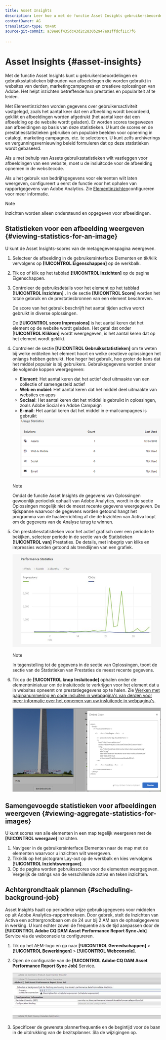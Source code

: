 ```yaml
---
title: Asset Insights
description: Leer hoe u met de functie Asset Insights gebruikersbeoordelingen en gebruiksstatistieken kunt bijhouden van afbeeldingen die worden gebruikt in websites van derden, marketingcampagnes en creatieve oplossingen van Adobe.
contentOwner: AG
translation-type: tm+mt
source-git-commit: a39ee0f435dc43d2c2830b2947e91ffdcf11c7f6

---
```



# Asset Insights {#asset-insights}

Met de functie Asset Insights kunt u gebruikersbeoordelingen en gebruiksstatistieken bijhouden van afbeeldingen die worden gebruikt in websites van derden, marketingcampagnes en creatieve oplossingen van Adobe. Het helpt inzichten betreffende hun prestaties en populariteit af te leiden.

Met Elementinzichten worden gegevens over gebruikersactiviteit vastgelegd, zoals het aantal keer dat een afbeelding wordt beoordeeld, geklikt en afbeeldingen worden afgedrukt (het aantal keer dat een afbeelding op de website wordt geladen). Er worden scores toegewezen aan afbeeldingen op basis van deze statistieken. U kunt de scores en de prestatiesstatistieken gebruiken om populaire beelden voor opneming in catalogi, marketing campagnes, etc. te selecteren. U kunt zelfs archiverings en vergunningsvernieuwing beleid formuleren dat op deze statistieken wordt gebaseerd.

Als u met behulp van Assets gebruiksstatistieken wilt vastleggen voor afbeeldingen van een website, moet u de insluitcode voor de afbeelding opnemen in de websitecode.

Als u het gebruik van bedrijfsgegevens voor elementen wilt laten weergeven, configureert u eerst de functie voor het ophalen van rapportgegevens van Adobe Analytics. Zie [Elementinzichten](/help/assets/touch-ui-configuring-asset-insights.md)configureren voor meer informatie.

>[!NOTE]
>
>Inzichten worden alleen ondersteund en opgegeven voor afbeeldingen.

## Statistieken voor een afbeelding weergeven {#viewing-statistics-for-an-image}

U kunt de Asset Insights-scores van de metagegevenspagina weergeven.

1. Selecteer de afbeelding in de gebruikersinterface Elementen en tik/klik vervolgens op **[!UICONTROL Eigenschappen]** op de werkbalk.
1. Tik op of klik op het tabblad **[!UICONTROL Inzichten]** op de pagina Eigenschappen.
1. Controleer de gebruiksdetails voor het element op het tabblad **[!UICONTROL Inzichten]** . In de sectie **[!UICONTROL Score]** worden het totale gebruik en de prestatiesbronnen van een element beschreven.

   De score van het gebruik beschrijft het aantal tijden activa wordt gebruikt in diverse oplossingen.

   De **[!UICONTROL score Impressions]** is het aantal keren dat het element op de website wordt geladen. Het getal dat onder **[!UICONTROL Klikken]** wordt weergegeven, is het aantal keren dat op het element wordt geklikt.

1. Controleer de sectie **[!UICONTROL Gebruiksstatistieken]** om te weten bij welke entiteiten het element hoort en welke creatieve oplossingen het onlangs hebben gebruikt. Hoe hoger het gebruik, hoe groter de kans dat het middel populair is bij gebruikers. Gebruiksgegevens worden onder de volgende koppen weergegeven:

   * **Element**: Het aantal keren dat het actief deel uitmaakte van een collectie of samengesteld actief
   * **Web en mobiel**: Het aantal keren dat het middel deel uitmaakte van websites en apps
   * **Sociaal**: Het aantal keren dat het middel is gebruikt in oplossingen, zoals Adobe Social en Adobe Campaign
   * **E-mail**: Het aantal keren dat het middel in e-mailcampagnes is gebruikt
   ![usage_statistics](assets/usage_statistics.png)

   >[!NOTE]
   >
   >Omdat de functie Asset Insights de gegevens van Oplossingen gewoonlijk periodiek ophaalt van Adobe Analytics, wordt in de sectie Oplossingen mogelijk niet de meest recente gegevens weergegeven. De tijdspanne waarvoor de gegevens worden getoond hangt het programma van de haalverrichting af die de Inzichten van Activa loopt om de gegevens van de Analyse terug te winnen.

1. Om prestatiesstatistieken voor het actief grafisch over een periode te bekijken, selecteer periode in de sectie van de Statistieken **[!UICONTROL van]** Prestaties. De details, met inbegrip van kliks en impressies worden getoond als trendlijnen van een grafiek.

   ![chlimage_1-3](assets/chlimage_1-3.jpeg)

   >[!NOTE]
   >
   >In tegenstelling tot de gegevens in de sectie van Oplossingen, toont de sectie van de Statistieken van Prestaties de meest recente gegevens.

1. Tik op de **[!UICONTROL knop Insluitcode]** ophalen onder de elementminiatuur om de insluitcode te verkrijgen voor het element dat u in websites opneemt om prestatiegegevens op te halen. Zie [Werken met paginanummering en code insluiten in webpagina&#39;s van derden voor meer informatie over het opnemen van uw insluitcode in webpagina&#39;s](/help/assets/touch-ui-using-page-tracker.md).

   ![chlimage_1-98](assets/chlimage_1-303.png)

## Samengevoegde statistieken voor afbeeldingen weergeven {#viewing-aggregate-statistics-for-images}

U kunt scores van alle elementen in een map tegelijk weergeven met de **[!UICONTROL weergave]** Inzichten.

1. Navigeer in de gebruikersinterface Elementen naar de map met de elementen waarvoor u inzichten wilt weergeven.
1. Tik/klik op het pictogram Lay-out op de werkbalk en kies vervolgens **[!UICONTROL Inzichtsweergave]**.
1. Op de pagina worden gebruiksscores voor de elementen weergegeven. Vergelijk de ratings van de verschillende activa en teken inzichten.

## Achtergrondtaak plannen {#scheduling-background-job}

Asset Insights haalt op periodieke wijze gebruiksgegevens voor middelen op uit Adobe Analytics-rapportreeksen. Door gebrek, stelt de Inzichten van Activa een achtergrondbaan om de 24 uur bij 2 AM aan de ophaalgegevens in werking. U kunt echter zowel de frequentie als de tijd aanpassen door de **[!UICONTROL Adobe CQ DAM Asset Performance Report Sync Job]** Service via de webconsole te configureren.

1. Tik op het AEM-logo en ga naar **[!UICONTROL Gereedschappen]** > **[!UICONTROL Bewerkingen]** > **[!UICONTROL Webconsole]**.
1. Open de configuratie van de **[!UICONTROL Adobe CQ DAM Asset Performance Report Sync Job]** Service.

   ![chlimage_1-99](assets/chlimage_1-304.png)

1. Specificeer de gewenste plannerfrequentie en de begintijd voor de baan in de uitdrukking van de bezitsplanner. Sla de wijzigingen op.
